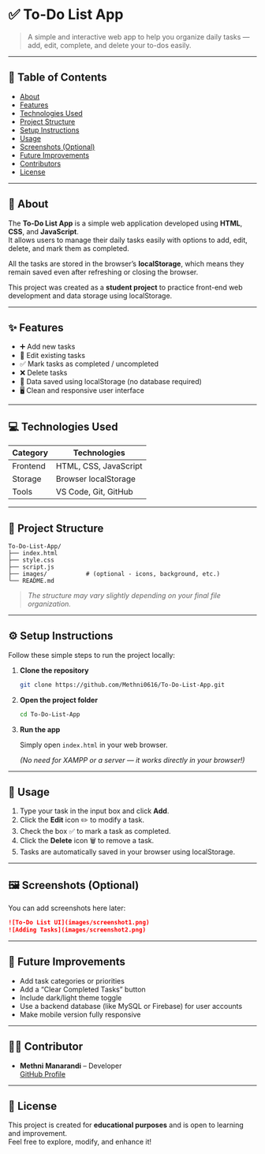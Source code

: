 # ✅ To-Do List App

> A simple and interactive web app to help you organize daily tasks — add, edit, complete, and delete your to-dos easily.

---

## 📖 Table of Contents

- [About](#about)
- [Features](#features)
- [Technologies Used](#technologies-used)
- [Project Structure](#project-structure)
- [Setup Instructions](#setup-instructions)
- [Usage](#usage)
- [Screenshots (Optional)](#screenshots-optional)
- [Future Improvements](#future-improvements)
- [Contributors](#contributors)
- [License](#license)

---

## 🧾 About

The **To-Do List App** is a simple web application developed using **HTML**, **CSS**, and **JavaScript**.  
It allows users to manage their daily tasks easily with options to add, edit, delete, and mark them as completed.

All the tasks are stored in the browser’s **localStorage**, which means they remain saved even after refreshing or closing the browser.

This project was created as a **student project** to practice front-end web development and data storage using localStorage.

---

## ✨ Features

- ➕ Add new tasks  
- 📝 Edit existing tasks  
- ✅ Mark tasks as completed / uncompleted  
- ❌ Delete tasks  
- 💾 Data saved using localStorage (no database required)  
- 🖥️ Clean and responsive user interface  

---

## 💻 Technologies Used

| Category | Technologies |
|-----------|--------------|
| Frontend | HTML, CSS, JavaScript |
| Storage | Browser localStorage |
| Tools | VS Code, Git, GitHub |

---

## 📁 Project Structure

```
To-Do-List-App/
├── index.html
├── style.css
├── script.js
├── images/           # (optional - icons, background, etc.)
└── README.md
```

> *The structure may vary slightly depending on your final file organization.*

---

## ⚙️ Setup Instructions

Follow these simple steps to run the project locally:

1. **Clone the repository**

   ```bash
   git clone https://github.com/Methni0616/To-Do-List-App.git
   ```

2. **Open the project folder**

   ```bash
   cd To-Do-List-App
   ```

3. **Run the app**

   Simply open `index.html` in your web browser.

   *(No need for XAMPP or a server — it works directly in your browser!)*

---

## 🚀 Usage

1. Type your task in the input box and click **Add**.  
2. Click the **Edit** icon ✏️ to modify a task.  
3. Check the box ✅ to mark a task as completed.  
4. Click the **Delete** icon 🗑️ to remove a task.  
5. Tasks are automatically saved in your browser using localStorage.

---

## 🖼 Screenshots (Optional)

You can add screenshots here later:

```markdown
![To-Do List UI](images/screenshot1.png)
![Adding Tasks](images/screenshot2.png)
```

---

## 🌟 Future Improvements

- Add task categories or priorities  
- Add a “Clear Completed Tasks” button  
- Include dark/light theme toggle  
- Use a backend database (like MySQL or Firebase) for user accounts  
- Make mobile version fully responsive  

---

## 👩‍💻 Contributor

- **Methni Manarandi** – Developer  
  [GitHub Profile](https://github.com/Methni0616)

---

## 📜 License

This project is created for **educational purposes** and is open to learning and improvement.  
Feel free to explore, modify, and enhance it!
